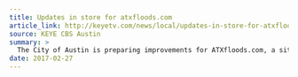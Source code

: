 ```yaml
---
title: Updates in store for atxfloods.com
article_link: http://keyetv.com/news/local/updates-in-store-for-atxfloodscom
source: KEYE CBS Austin
summary: >
  The City of Austin is preparing improvements for ATXfloods.com, a site many people living in flash flood alley rely on for safety. The Innovation Fellows met with a room full of talented Austinites to talk about making ATXfloods.com better serve the public.
date: 2017-02-27
---
```

